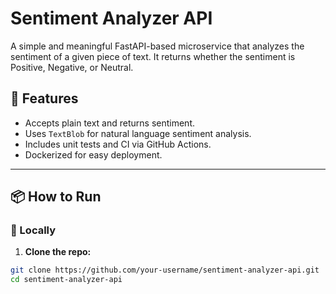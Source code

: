 # Sentiment Analyzer API

A simple and meaningful FastAPI-based microservice that analyzes the sentiment of a given piece of text. It returns whether the sentiment is Positive, Negative, or Neutral.

## 🚀 Features

- Accepts plain text and returns sentiment.
- Uses `TextBlob` for natural language sentiment analysis.
- Includes unit tests and CI via GitHub Actions.
- Dockerized for easy deployment.

---

## 📦 How to Run

### 🔧 Locally

1. **Clone the repo:**

```bash
git clone https://github.com/your-username/sentiment-analyzer-api.git
cd sentiment-analyzer-api
